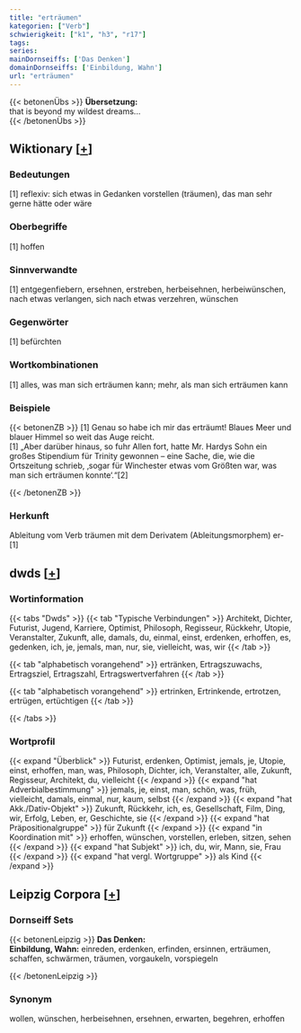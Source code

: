 ```yaml
---
title: "erträumen"
kategorien: ["Verb"]
schwierigkeit: ["k1", "h3", "r17"]
tags:
series:
mainDornseiffs: ['Das Denken']
domainDornseiffs: ['Einbildung, Wahn']
url: "erträumen"
---
```


{{< betonenÜbs >}}
**Übersetzung:**  
that is beyond my wildest dreams...  
{{< /betonenÜbs >}}

## Wiktionary [[+](https://de.wiktionary.org/wiki/erträumen)]

### Bedeutungen
[1] reflexiv: sich etwas in Gedanken vorstellen (träumen), das man sehr gerne hätte oder wäre  

### Oberbegriffe
[1] hoffen  

### Sinnverwandte
[1] entgegenfiebern, ersehnen, erstreben, herbeisehnen, herbeiwünschen, nach etwas verlangen, sich nach etwas verzehren, wünschen  

### Gegenwörter
[1] befürchten  

### Wortkombinationen
[1] alles, was man sich erträumen kann; mehr, als man sich erträumen kann  

### Beispiele
{{< betonenZB >}}
[1] Genau so habe ich mir das erträumt! Blaues Meer und blauer Himmel so weit das Auge reicht.  
[1] „Aber darüber hinaus, so fuhr Allen fort, hatte Mr. Hardys Sohn ein großes Stipendium für Trinity gewonnen – eine Sache, die, wie die Ortszeitung schrieb, ‚sogar für Winchester etwas vom Größten war, was man sich erträumen konnte‘.“[2]  

{{< /betonenZB >}}
### Herkunft
Ableitung vom Verb träumen mit dem Derivatem (Ableitungsmorphem) er-[1]  



## dwds [[+](https://www.dwds.de/wb/erträumen)]

### Wortinformation
{{< tabs "Dwds" >}}
{{< tab "Typische Verbindungen" >}}
Architekt, Dichter, Futurist, Jugend, Karriere, Optimist, Philosoph, Regisseur, Rückkehr, Utopie, Veranstalter, Zukunft, alle, damals, du, einmal, einst, erdenken, erhoffen, es, gedenken, ich, je, jemals, man, nur, sie, vielleicht, was, wir
{{< /tab >}}

{{< tab "alphabetisch vorangehend" >}}
ertränken, Ertragszuwachs, Ertragsziel, Ertragszahl, Ertragswertverfahren
{{< /tab >}}

{{< tab "alphabetisch vorangehend" >}}
ertrinken, Ertrinkende, ertrotzen, ertrügen, ertüchtigen
{{< /tab >}}

{{< /tabs >}}

### Wortprofil
{{< expand "Überblick" >}} Futurist, erdenken, Optimist, jemals, je, Utopie, einst, erhoffen, man, was, Philosoph, Dichter, ich, Veranstalter, alle, Zukunft, Regisseur, Architekt, du, vielleicht {{< /expand >}}
{{< expand "hat Adverbialbestimmung" >}} jemals, je, einst, man, schön, was, früh, vielleicht, damals, einmal, nur, kaum, selbst {{< /expand >}}
{{< expand "hat Akk./Dativ-Objekt" >}} Zukunft, Rückkehr, ich, es, Gesellschaft, Film, Ding, wir, Erfolg, Leben, er, Geschichte, sie {{< /expand >}}
{{< expand "hat Präpositionalgruppe" >}} für Zukunft {{< /expand >}}
{{< expand "in Koordination mit" >}} erhoffen, wünschen, vorstellen, erleben, sitzen, sehen {{< /expand >}}
{{< expand "hat Subjekt" >}} ich, du, wir, Mann, sie, Frau {{< /expand >}}
{{< expand "hat vergl. Wortgruppe" >}} als Kind {{< /expand >}}

## Leipzig Corpora [[+](https://corpora.uni-leipzig.de/en/res?word=erträumen&corpusId=deu_newscrawl-public_2018)]

### Dornseiff Sets
{{< betonenLeipzig >}}
**Das Denken:**  
**Einbildung, Wahn:** einreden, erdenken, erfinden, ersinnen, erträumen, schaffen, schwärmen, träumen, vorgaukeln, vorspiegeln  

{{< /betonenLeipzig >}}

### Synonym
wollen, wünschen, herbeisehnen, ersehnen, erwarten, begehren, erhoffen

